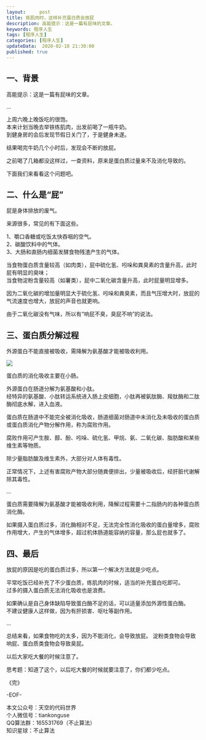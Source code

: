 ```yaml
---   
layout:     post  
title: 练肌肉时，这样补充蛋白质会放屁  
description: 高能提示：这是一篇有屁味的文章。   
keywords: 程序人生  
tags: [程序人生]    
categories: [程序人生]  
updateData:  2020-02-18 21:30:00  
published: true  
---  
```



## 一、背景  


高能提示：这是一篇有屁味的文章。  


...  


上周六晚上晚饭吃的很饱。  
本来计划当晚去举铁练肌肉，出发前喝了一瓶牛奶。  
到健身房的会后发现节假日关门了，于是健身未遂。  


结果喝完牛奶几个小时后，发现会不断的放屁。  


之前喝了几箱都没这样过，一查资料，原来是蛋白质过量来不及消化导致的。  


下面我们来看看这个问题吧。  


## 二、什么是“屁”  


屁是身体排放的废气。  


来源很多，常见的有下面这些。  


1、嚼口香糖或吃饭太快吞咽的空气。  
2、碳酸饮料中的气体。  
3、大肠和直肠内细菌发酵食物残渣产生的气体。  


当食物蛋白质含量较高（如肉类），屁中硫化氢、吲哚和粪臭素的含量升高，此时屁有明显的臭味；  
当食物淀粉含量较高（如薯类），屁中二氧化碳含量升高，此时屁量明显增多。  


因为二氧化碳的增加量明显大于硫化氢、吲哚和粪臭素，而且气压增大时，放屁的气流速度也增大，放屁的声音也就更响。  


由于二氧化碳没有气味，所以有“响屁不臭，臭屁不响”的说法。  


## 三、蛋白质分解过程  


外源蛋白不能直接被吸收，需降解为氨基酸才能被吸收利用。  


![](http://res.tiankonguse.com/images/2020/06/30/001.png)  


蛋白质的消化吸收主要在小肠。  


外源蛋白在肠道分解为氨基酸和小肽。  
经特异的氨基酸、小肽转运系统进入肠上皮细胞，小肽再被氨肽酶、羧肽酶和二肽酶彻底水解，进入血液。  


蛋白质在肠道中不能完全被消化吸收，肠道细菌对肠道中未消化及未吸收的蛋白质或蛋白质消化产物分解作用，称为腐败作用。  


腐败作用可产生胺、醇、酚、吲哚、硫化氢、甲烷、氨、二氧化碳、脂肪酸和某些维生素等物质。  


除少量脂肪酸及维生素外，大部分对人体有毒性。  


正常情况下，上述有害腐败产物大部分随粪便排出，少量被吸收后，经肝脏代谢解除其毒性。  


...  


蛋白质需要降解为氨基酸才能被吸收利用，降解过程需要十二指肠内的各种蛋白质消化酶。  


如果摄入蛋白质过多，消化酶相对不足，无法完全性消化吸收的蛋白量增多，腐败作用增大，产生的气体增多，超过机体肠道能容纳的容量，那么屁也就多了。  


## 四、最后  



放屁的原因是吃的蛋白质过多，所以第一个解决方法就是少吃点。  


平常吃饭已经补充了不少蛋白质，练肌肉的时候，适当的补充蛋白吃即可。  
过多的摄入蛋白质无法消化吸收也是浪费。  


如果确认是自己身体缺陷导致蛋白酶不足的话，可以适量添加外源性蛋白酶。  
不建议健康人这样做，因为有肝损害、呕吐等副作用。  


...


总结来看，如果食物吃的太多，因为不能消化，会导致放屁。 
淀粉类食物会导致响屁、蛋白质类食物会导致臭屁。  

以后大家吃大餐的时候注意了。   


思考题：知道了这个，以后吃大餐的时候就要注意了，你们都少吃点。  


《完》  


-EOF-  



本文公众号：天空的代码世界  
个人微信号：tiankonguse  
QQ算法群：165531769（不止算法）  
知识星球：不止算法  

